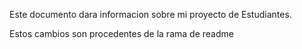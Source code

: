Este documento dara informacion sobre mi proyecto de Estudiantes. 

Estos cambios son procedentes de la rama de readme
